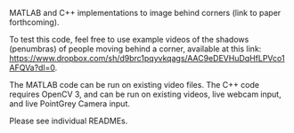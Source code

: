 MATLAB and C++ implementations to image behind corners (link to paper forthcoming).

To test this code, feel free to use example videos of the shadows (penumbras) of people
moving behind a corner, available at this link:
https://www.dropbox.com/sh/d9brc1pqyvkqags/AAC9eDEVHuDqHfLPVco1AFQVa?dl=0.

The MATLAB code can be run on existing video files.
The C++ code requires OpenCV 3, and can be run on existing videos, live webcam
input, and live PointGrey Camera input.

Please see individual READMEs.

